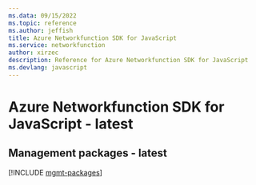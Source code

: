 ```yaml
---
ms.data: 09/15/2022
ms.topic: reference
ms.author: jeffish
title: Azure Networkfunction SDK for JavaScript
ms.service: networkfunction
author: xirzec
description: Reference for Azure Networkfunction SDK for JavaScript
ms.devlang: javascript
---
```

# Azure Networkfunction SDK for JavaScript - latest

## Management packages - latest
[!INCLUDE [mgmt-packages](networkfunction-mgmt-index.md)]